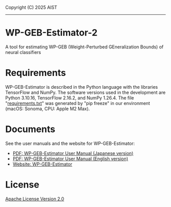 Copyright (C) 2025 AIST  

---

# WP-GEB-Estimator-2

A tool for estimating WP-GEB (Weight-Perturbed GEneralization Bounds)
of neural classifiers

# Requirements

WP-GEB-Estimator is described in the Python language
with the libraries TensorFlow and NumPy.
The software versions used in the development are
Python 3.10.16, TensorFlow 2.16.2, and NumPy 1.26.4. 
The file "[requirements.txt](requirements.txt)" was generated by "pip freeze"
in our environment (macOS: Sonoma, CPU: Apple M2 Max).

# Documents

See the user manuals and the website for WP-GEB-Estimator:

* [PDF: WP-GEB-Estimator User Manual (Japanese version)](docs/WP-GEB-Estimator-User-Manual-jp.pdf)
* [PDF: WP-GEB-Estimator User Manual (English version)](docs/WP-GEB-Estimator-User-Manual-eng.pdf)
* [Website: WP-GEB-Estimator](https://staff.aist.go.jp/y-isobe/wp-geb-estimator/index.html)

# License

[Apache License Version 2.0](LICENSE.txt)
 

